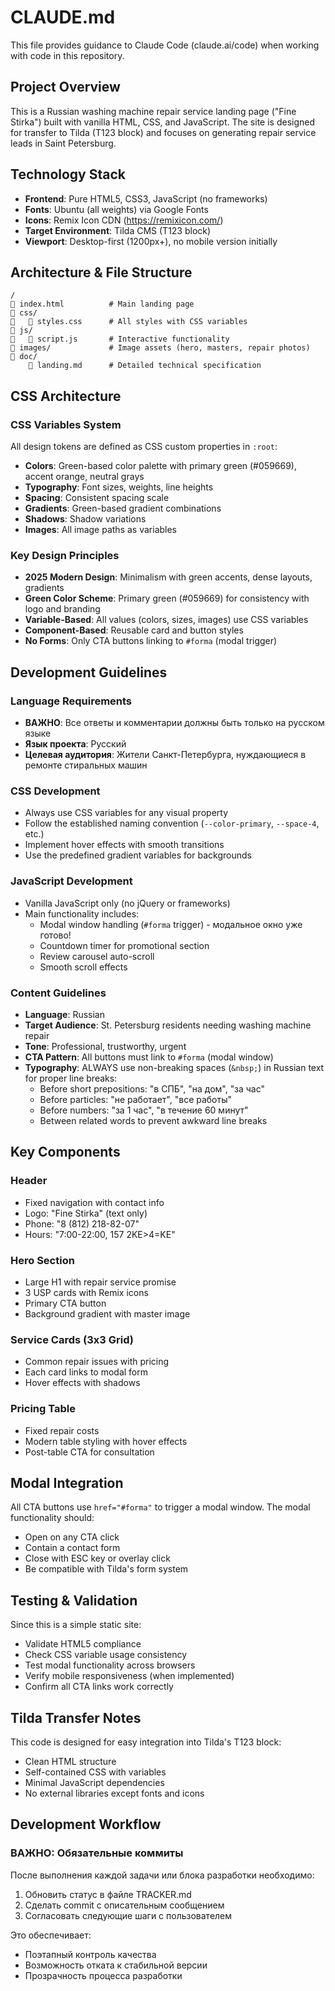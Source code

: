 # CLAUDE.md

This file provides guidance to Claude Code (claude.ai/code) when working with code in this repository.

## Project Overview

This is a Russian washing machine repair service landing page ("Fine Stirka") built with vanilla HTML, CSS, and JavaScript. The site is designed for transfer to Tilda (T123 block) and focuses on generating repair service leads in Saint Petersburg.

## Technology Stack

- **Frontend**: Pure HTML5, CSS3, JavaScript (no frameworks)
- **Fonts**: Ubuntu (all weights) via Google Fonts
- **Icons**: Remix Icon CDN (https://remixicon.com/)
- **Target Environment**: Tilda CMS (T123 block)
- **Viewport**: Desktop-first (1200px+), no mobile version initially

## Architecture & File Structure

```
/
   index.html          # Main landing page
   css/
      styles.css      # All styles with CSS variables
   js/
      script.js       # Interactive functionality
   images/             # Image assets (hero, masters, repair photos)
   doc/
       landing.md      # Detailed technical specification
```

## CSS Architecture

### CSS Variables System
All design tokens are defined as CSS custom properties in `:root`:
- **Colors**: Green-based color palette with primary green (#059669), accent orange, neutral grays
- **Typography**: Font sizes, weights, line heights
- **Spacing**: Consistent spacing scale
- **Gradients**: Green-based gradient combinations
- **Shadows**: Shadow variations
- **Images**: All image paths as variables

### Key Design Principles
- **2025 Modern Design**: Minimalism with green accents, dense layouts, gradients
- **Green Color Scheme**: Primary green (#059669) for consistency with logo and branding
- **Variable-Based**: All values (colors, sizes, images) use CSS variables
- **Component-Based**: Reusable card and button styles
- **No Forms**: Only CTA buttons linking to `#forma` (modal trigger)

## Development Guidelines

### Language Requirements
- **ВАЖНО**: Все ответы и комментарии должны быть только на русском языке
- **Язык проекта**: Русский
- **Целевая аудитория**: Жители Санкт-Петербурга, нуждающиеся в ремонте стиральных машин

### CSS Development
- Always use CSS variables for any visual property
- Follow the established naming convention (`--color-primary`, `--space-4`, etc.)
- Implement hover effects with smooth transitions
- Use the predefined gradient variables for backgrounds

### JavaScript Development
- Vanilla JavaScript only (no jQuery or frameworks)
- Main functionality includes:
  - Modal window handling (`#forma` trigger) - модальное окно уже готово!
  - Countdown timer for promotional section
  - Review carousel auto-scroll
  - Smooth scroll effects

### Content Guidelines
- **Language**: Russian
- **Target Audience**: St. Petersburg residents needing washing machine repair
- **Tone**: Professional, trustworthy, urgent
- **CTA Pattern**: All buttons must link to `#forma` (modal window)
- **Typography**: ALWAYS use non-breaking spaces (`&nbsp;`) in Russian text for proper line breaks:
  - Before short prepositions: "в&nbsp;СПБ", "на&nbsp;дом", "за&nbsp;час"
  - Before particles: "не&nbsp;работает", "все&nbsp;работы"
  - Before numbers: "за&nbsp;1&nbsp;час", "в&nbsp;течение&nbsp;60&nbsp;минут"
  - Between related words to prevent awkward line breaks

## Key Components

### Header
- Fixed navigation with contact info
- Logo: "Fine Stirka" (text only)
- Phone: "8 (812) 218-82-07"
- Hours: "7:00-22:00, 157 2KE>4=KE"

### Hero Section
- Large H1 with repair service promise
- 3 USP cards with Remix icons
- Primary CTA button
- Background gradient with master image

### Service Cards (3x3 Grid)
- Common repair issues with pricing
- Each card links to modal form
- Hover effects with shadows

### Pricing Table
- Fixed repair costs
- Modern table styling with hover effects
- Post-table CTA for consultation

## Modal Integration

All CTA buttons use `href="#forma"` to trigger a modal window. The modal functionality should:
- Open on any CTA click
- Contain a contact form
- Close with ESC key or overlay click
- Be compatible with Tilda's form system

## Testing & Validation

Since this is a simple static site:
- Validate HTML5 compliance
- Check CSS variable usage consistency  
- Test modal functionality across browsers
- Verify mobile responsiveness (when implemented)
- Confirm all CTA links work correctly

## Tilda Transfer Notes

This code is designed for easy integration into Tilda's T123 block:
- Clean HTML structure
- Self-contained CSS with variables
- Minimal JavaScript dependencies
- No external libraries except fonts and icons

## Development Workflow

### **ВАЖНО: Обязательные коммиты**
После выполнения каждой задачи или блока разработки необходимо:
1. Обновить статус в файле TRACKER.md
2. Сделать commit с описательным сообщением
3. Согласовать следующие шаги с пользователем

Это обеспечивает:
- Поэтапный контроль качества
- Возможность отката к стабильной версии
- Прозрачность процесса разработки